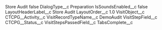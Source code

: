 <?xml version="1.0" encoding="UTF-8"?>
<CustomMetadata xmlns="http://soap.sforce.com/2006/04/metadata" xmlns:xsi="http://www.w3.org/2001/XMLSchema-instance" xmlns:xsd="http://www.w3.org/2001/XMLSchema">
    <label>Store Audit</label>
    <protected>false</protected>
    <values>
        <field>DialogType__c</field>
        <value xsi:type="xsd:string">Preparation</value>
    </values>
    <values>
        <field>IsSoundsEnabled__c</field>
        <value xsi:type="xsd:boolean">false</value>
    </values>
    <values>
        <field>LayoutHeaderLabel__c</field>
        <value xsi:type="xsd:string">Store Audit</value>
    </values>
    <values>
        <field>LayoutOrder__c</field>
        <value xsi:type="xsd:double">1.0</value>
    </values>
    <values>
        <field>VisitObject__c</field>
        <value xsi:type="xsd:string">CTCPG__Activity__c</value>
    </values>
    <values>
        <field>VisitRecordTypeName__c</field>
        <value xsi:type="xsd:string">DemoAudit</value>
    </values>
    <values>
        <field>VisitStepField__c</field>
        <value xsi:type="xsd:string">CTCPG__Status__c</value>
    </values>
    <values>
        <field>VisitStepsPassedField__c</field>
        <value xsi:type="xsd:string">TabsComplete__c</value>
    </values>
</CustomMetadata>
